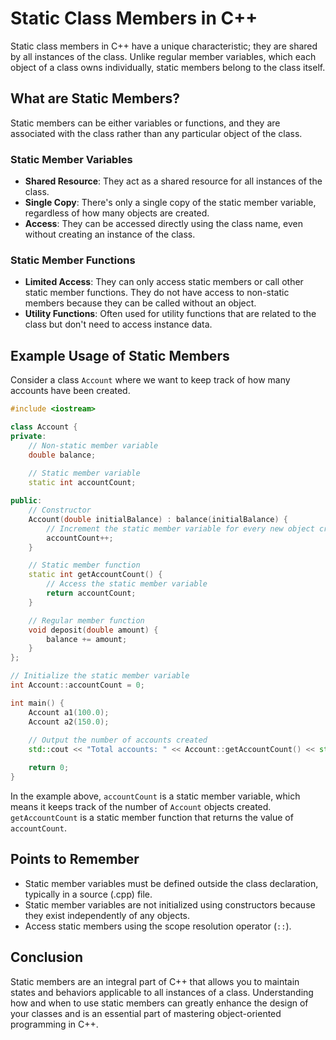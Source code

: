 
# Static Class Members in C++

Static class members in C++ have a unique characteristic; they are shared by all instances of the class. Unlike regular member variables, which each object of a class owns individually, static members belong to the class itself.

## What are Static Members?

Static members can be either variables or functions, and they are associated with the class rather than any particular object of the class.

### Static Member Variables

- **Shared Resource**: They act as a shared resource for all instances of the class.
- **Single Copy**: There's only a single copy of the static member variable, regardless of how many objects are created.
- **Access**: They can be accessed directly using the class name, even without creating an instance of the class.

### Static Member Functions

- **Limited Access**: They can only access static members or call other static member functions. They do not have access to non-static members because they can be called without an object.
- **Utility Functions**: Often used for utility functions that are related to the class but don't need to access instance data.

## Example Usage of Static Members

Consider a class `Account` where we want to keep track of how many accounts have been created.

```cpp
#include <iostream>

class Account {
private:
    // Non-static member variable
    double balance;
    
    // Static member variable
    static int accountCount;

public:
    // Constructor
    Account(double initialBalance) : balance(initialBalance) {
        // Increment the static member variable for every new object created
        accountCount++;
    }

    // Static member function
    static int getAccountCount() {
        // Access the static member variable
        return accountCount;
    }

    // Regular member function
    void deposit(double amount) {
        balance += amount;
    }
};

// Initialize the static member variable
int Account::accountCount = 0;

int main() {
    Account a1(100.0);
    Account a2(150.0);
    
    // Output the number of accounts created
    std::cout << "Total accounts: " << Account::getAccountCount() << std::endl;

    return 0;
}
```

In the example above, `accountCount` is a static member variable, which means it keeps track of the number of `Account` objects created. `getAccountCount` is a static member function that returns the value of `accountCount`.

## Points to Remember

- Static member variables must be defined outside the class declaration, typically in a source (.cpp) file.
- Static member variables are not initialized using constructors because they exist independently of any objects.
- Access static members using the scope resolution operator (`::`).

## Conclusion

Static members are an integral part of C++ that allows you to maintain states and behaviors applicable to all instances of a class. Understanding how and when to use static members can greatly enhance the design of your classes and is an essential part of mastering object-oriented programming in C++.
